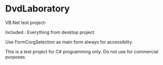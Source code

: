 # DvdLaboratory
VB.Net test project-

Included : Everything from desktop project

Use FormCorgSelection as main form always for accessiblity.

This is a test project for C# programming only. Do not use for commercial purposes.
